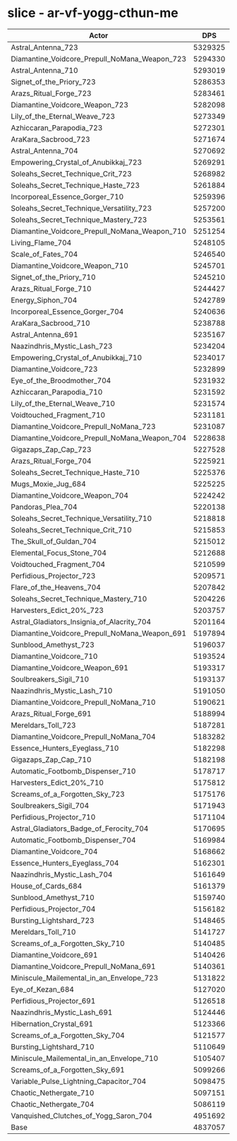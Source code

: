 # slice - ar-vf-yogg-cthun-me
| Actor | DPS | Increase |
|---|:---:|:---:|
|Astral_Antenna_723|5329325|10.18%|
|Diamantine_Voidcore_Prepull_NoMana_Weapon_723|5294330|9.45%|
|Astral_Antenna_710|5293019|9.43%|
|Signet_of_the_Priory_723|5286353|9.29%|
|Arazs_Ritual_Forge_723|5283461|9.23%|
|Diamantine_Voidcore_Weapon_723|5282098|9.20%|
|Lily_of_the_Eternal_Weave_723|5273349|9.02%|
|Azhiccaran_Parapodia_723|5272301|9.00%|
|AraKara_Sacbrood_723|5271674|8.99%|
|Astral_Antenna_704|5270692|8.96%|
|Empowering_Crystal_of_Anubikkaj_723|5269291|8.94%|
|Soleahs_Secret_Technique_Crit_723|5268982|8.93%|
|Soleahs_Secret_Technique_Haste_723|5261884|8.78%|
|Incorporeal_Essence_Gorger_710|5259396|8.73%|
|Soleahs_Secret_Technique_Versatility_723|5257200|8.69%|
|Soleahs_Secret_Technique_Mastery_723|5253561|8.61%|
|Diamantine_Voidcore_Prepull_NoMana_Weapon_710|5251254|8.56%|
|Living_Flame_704|5248105|8.50%|
|Scale_of_Fates_704|5246540|8.47%|
|Diamantine_Voidcore_Weapon_710|5245701|8.45%|
|Signet_of_the_Priory_710|5245210|8.44%|
|Arazs_Ritual_Forge_710|5244427|8.42%|
|Energy_Siphon_704|5242789|8.39%|
|Incorporeal_Essence_Gorger_704|5240636|8.34%|
|AraKara_Sacbrood_710|5238788|8.31%|
|Astral_Antenna_691|5235167|8.23%|
|Naazindhris_Mystic_Lash_723|5234204|8.21%|
|Empowering_Crystal_of_Anubikkaj_710|5234017|8.21%|
|Diamantine_Voidcore_723|5232899|8.18%|
|Eye_of_the_Broodmother_704|5231932|8.16%|
|Azhiccaran_Parapodia_710|5231592|8.16%|
|Lily_of_the_Eternal_Weave_710|5231574|8.16%|
|Voidtouched_Fragment_710|5231181|8.15%|
|Diamantine_Voidcore_Prepull_NoMana_723|5231087|8.15%|
|Diamantine_Voidcore_Prepull_NoMana_Weapon_704|5228638|8.10%|
|Gigazaps_Zap_Cap_723|5227528|8.07%|
|Arazs_Ritual_Forge_704|5225921|8.04%|
|Soleahs_Secret_Technique_Haste_710|5225376|8.03%|
|Mugs_Moxie_Jug_684|5225225|8.02%|
|Diamantine_Voidcore_Weapon_704|5224242|8.00%|
|Pandoras_Plea_704|5220138|7.92%|
|Soleahs_Secret_Technique_Versatility_710|5218818|7.89%|
|Soleahs_Secret_Technique_Crit_710|5215853|7.83%|
|The_Skull_of_Guldan_704|5215012|7.81%|
|Elemental_Focus_Stone_704|5212688|7.77%|
|Voidtouched_Fragment_704|5210599|7.72%|
|Perfidious_Projector_723|5209571|7.70%|
|Flare_of_the_Heavens_704|5207842|7.67%|
|Soleahs_Secret_Technique_Mastery_710|5204226|7.59%|
|Harvesters_Edict_20%_723|5203757|7.58%|
|Astral_Gladiators_Insignia_of_Alacrity_704|5201164|7.53%|
|Diamantine_Voidcore_Prepull_NoMana_Weapon_691|5197894|7.46%|
|Sunblood_Amethyst_723|5196037|7.42%|
|Diamantine_Voidcore_710|5193524|7.37%|
|Diamantine_Voidcore_Weapon_691|5193317|7.37%|
|Soulbreakers_Sigil_710|5193137|7.36%|
|Naazindhris_Mystic_Lash_710|5191050|7.32%|
|Diamantine_Voidcore_Prepull_NoMana_710|5190621|7.31%|
|Arazs_Ritual_Forge_691|5188994|7.28%|
|Mereldars_Toll_723|5187281|7.24%|
|Diamantine_Voidcore_Prepull_NoMana_704|5183282|7.16%|
|Essence_Hunters_Eyeglass_710|5182298|7.14%|
|Gigazaps_Zap_Cap_710|5182198|7.14%|
|Automatic_Footbomb_Dispenser_710|5178717|7.06%|
|Harvesters_Edict_20%_710|5175812|7.00%|
|Screams_of_a_Forgotten_Sky_723|5175176|6.99%|
|Soulbreakers_Sigil_704|5171943|6.92%|
|Perfidious_Projector_710|5171104|6.91%|
|Astral_Gladiators_Badge_of_Ferocity_704|5170695|6.90%|
|Automatic_Footbomb_Dispenser_704|5169984|6.88%|
|Diamantine_Voidcore_704|5168662|6.86%|
|Essence_Hunters_Eyeglass_704|5162301|6.72%|
|Naazindhris_Mystic_Lash_704|5161649|6.71%|
|House_of_Cards_684|5161379|6.70%|
|Sunblood_Amethyst_710|5159740|6.67%|
|Perfidious_Projector_704|5156182|6.60%|
|Bursting_Lightshard_723|5148465|6.44%|
|Mereldars_Toll_710|5141727|6.30%|
|Screams_of_a_Forgotten_Sky_710|5140485|6.27%|
|Diamantine_Voidcore_691|5140426|6.27%|
|Diamantine_Voidcore_Prepull_NoMana_691|5140361|6.27%|
|Miniscule_Mailemental_in_an_Envelope_723|5131822|6.09%|
|Eye_of_Kezan_684|5127020|5.99%|
|Perfidious_Projector_691|5126518|5.98%|
|Naazindhris_Mystic_Lash_691|5124446|5.94%|
|Hibernation_Crystal_691|5123366|5.92%|
|Screams_of_a_Forgotten_Sky_704|5121577|5.88%|
|Bursting_Lightshard_710|5110649|5.66%|
|Miniscule_Mailemental_in_an_Envelope_710|5105407|5.55%|
|Screams_of_a_Forgotten_Sky_691|5099266|5.42%|
|Variable_Pulse_Lightning_Capacitor_704|5098475|5.40%|
|Chaotic_Nethergate_710|5097151|5.38%|
|Chaotic_Nethergate_704|5086119|5.15%|
|Vanquished_Clutches_of_Yogg_Saron_704|4951692|2.37%|
|Base|4837057|0.00%|
